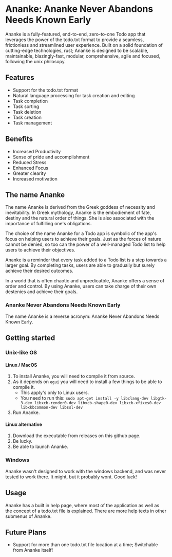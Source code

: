 # Ananke: Ananke Never Abandons Needs Known Early

Ananke is a fully-featured, end-to-end, zero-to-one Todo app that leverages the power of the todo.txt format to provide a seamless, frictionless and streamlined user experience.
Built on a solid foundation of cutting-edge technologies, rust; Ananke is designed to be scalable, maintainable, blazingly-fast, modular, comprehensive, agile and focused, following the unix philosopy.

## Features
- Support for the todo.txt format
- Natural language processing for task creation and editing
- Task completion
- Task sorting
- Task deletion
- Task creation
- Task management

## Benefits
- Increased Productivity
- Sense of pride and accomplishment
- Reduced Stress
- Enhanced Focus
- Greater clearity
- Increased motivation

## The name Ananke

The name Ananke is derived from the Greek goddess of necessity and inevitability. In Greek mythology, Ananke is the embodiement of fate, destiny and the natural order of things. She is also associated with the importance of fulfilling one's obligations.

The choice of the name Ananke for a Todo app is symbolic of the app's focus on helping users to achieve their goals. Just as the forces of nature cannot be denied, so too can the power of a well-managed Todo list to help users to achieve their objectives.

Ananke is a reminder that every task added to a Todo list is a step towards a larger goal. By completing tasks, users are able to gradually but surely achieve their desired outcomes.

In a world that is often chaotic and unpredicatble, Ananke offers a sense of order and control. By using Ananke, users can take charge of their own destenies and achieve their goals.

### Ananke Never Abandons Needs Known Early

The name Ananke is a reverse acronym: Ananke Never Abandons Needs Known Early.

## Getting started

### Unix-like OS

#### Linux / MacOS

1. To install Ananke, you will need to compile it from source.
2. As it depends on `egui` you will need to install a few things to be able to compile it.
    - This apply's only to Linux users.
    - You need to run this: `sudo apt-get install -y libclang-dev libgtk-3-dev libxcb-render0-dev libxcb-shape0-dev libxcb-xfixes0-dev libxkbcommon-dev libssl-dev`
3. Run Ananke.

#### Linux alternative

1. Download the executable from releases on this github page.
2. Be lucky.
3. Be able to launch Ananke.

### Windows

Ananke wasn't designed to work with the windows backend, and was never tested to work there. It might, but it probably wont. Good luck!

## Usage

Ananke has a built in help page, where most of the application as well as the concept of a todo.txt file is explained.
There are more help texts in other submenus of Ananke.

## Future Plans
- Support for more than one todo.txt file location at a time; Switchable from Ananke itself!

